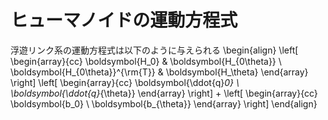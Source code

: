 # ヒューマノイドの運動方程式
浮遊リンク系の運動方程式は以下のように与えられる
\begin{align}
    \left[
        \begin{array}{cc}
        \boldsymbol{H_0} & \boldsymbol{H_{0\theta}} \\
        \boldsymbol{H_{0\theta}}^{\rm{T}} & \boldsymbol{H_\theta}
        \end{array}
    \right]
    \left[
        \begin{array}{cc}
        \boldsymbol{\ddot{q}_0} \\
        \boldsymbol{\ddot{q}_{\theta}}
        \end{array}
    \right]
    +
    \left[
        \begin{array}{cc}
        \boldsymbol{b_0} \\
        \boldsymbol{b_{\theta}}
        \end{array}
    \right]
\end{align}